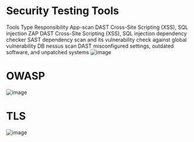 # Security Testing Tools

Tools	Type	Responsibility
App-scan	DAST	Cross-Site Scripting (XSS), SQL injection
ZAP	DAST	Cross-Site Scripting (XSS), SQL injection
dependency checker	SAST	dependency scan and its vulnerability check against global vulnerability DB
nessus scan	DAST	misconfigured settings, outdated software, and unpatched systems
![image](https://user-images.githubusercontent.com/55741060/219594277-1ea2a882-ac69-44b1-a3a2-9273144afd0d.png)


# OWASP

![image](https://user-images.githubusercontent.com/55741060/219594021-d4d55bca-f9a6-4dc4-9252-98330b6dabe5.png)

# TLS

![image](https://user-images.githubusercontent.com/55741060/219593896-7a72e12f-a437-457f-8f88-b6aae2334d30.png)


